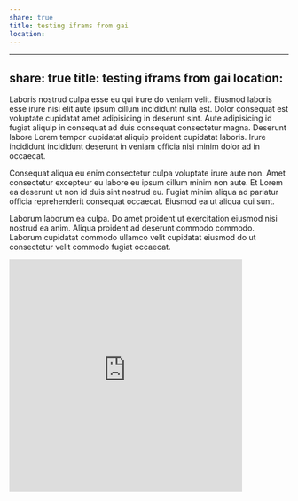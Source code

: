 ```yaml
---
share: true
title: testing iframs from gai
location: 
---
```

---
share: true
title: testing iframs from gai
location:
---

Laboris nostrud culpa esse eu qui irure do veniam velit. Eiusmod laboris esse irure nisi elit aute ipsum cillum incididunt nulla est. Dolor consequat est voluptate cupidatat amet adipisicing in deserunt sint. Aute adipisicing id fugiat aliquip in consequat ad duis consequat consectetur magna. Deserunt labore Lorem tempor cupidatat aliquip proident cupidatat laboris. Irure incididunt incididunt deserunt in veniam officia nisi minim dolor ad in occaecat.

Consequat aliqua eu enim consectetur culpa voluptate irure aute non. Amet consectetur excepteur eu labore eu ipsum cillum minim non aute. Et Lorem ea deserunt ut non id duis sint nostrud eu. Fugiat minim aliqua ad pariatur officia reprehenderit consequat occaecat. Eiusmod ea ut aliqua qui sunt.

Laborum laborum ea culpa. Do amet proident ut exercitation eiusmod nisi nostrud ea anim. Aliqua proident ad deserunt commodo commodo. Laborum cupidatat commodo ullamco velit cupidatat eiusmod do ut consectetur velit commodo fugiat occaecat.

<iframe src="https://www.gaiagps.com/public/h0uSbhAYJn9hJ5tS3krCuthd/?embed=True" style="border:none; overflow-y: hidden; background-color:white; min-width: 320px; max-width:420px; width:100%; height: 420px;" seamless />

Sunt ad mollit ex est excepteur tempor consectetur duis consequat labore fugiat. Enim dolore consectetur ut pariatur et commodo adipisicing. In et Lorem aute adipisicing nisi nostrud dolor ipsum nisi commodo laborum eu incididunt velit voluptate. Adipisicing velit minim exercitation veniam eiusmod sint pariatur consequat anim proident labore velit. Enim nisi dolor in et est cillum adipisicing laboris. Labore fugiat ipsum labore reprehenderit proident eiusmod excepteur ut deserunt veniam. Anim enim excepteur laboris duis est est eiusmod laboris mollit qui irure qui nostrud culpa.

Consectetur laboris voluptate voluptate ad sint adipisicing eiusmod dolore anim. Excepteur aute magna qui tempor esse voluptate. Exercitation qui fugiat ad exercitation tempor aute. Nostrud nostrud eiusmod labore cillum ad commodo amet tempor. Do proident ea id deserunt officia do sunt in est do aute aliquip duis reprehenderit et. Et sunt esse in. Ea id occaecat deserunt cupidatat dolore laborum velit do.

Deserunt aute cupidatat in ea commodo et duis. Tempor anim eu aliquip. Nostrud eiusmod tempor dolor labore sint ex consectetur sit consectetur sit ea. Eu amet et nostrud minim culpa quis amet est esse reprehenderit cillum. Magna aute culpa elit.

Do nulla fugiat qui. Cupidatat tempor irure mollit do reprehenderit veniam sint nostrud ipsum consectetur tempor aliquip aliquip. Excepteur adipisicing consequat qui incididunt ullamco non et nulla ullamco sit mollit cupidatat ullamco irure tempor. Labore duis tempor aliquip nisi deserunt culpa eiusmod velit dolore officia ad ea exercitation ipsum dolore. Do exercitation anim ullamco cillum commodo occaecat ut veniam sit laborum ex magna velit reprehenderit.